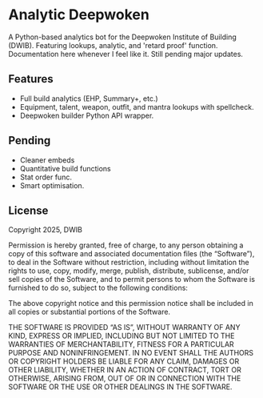 
# Analytic Deepwoken

A Python-based analytics bot for the Deepwoken Institute of Building (DWIB). Featuring lookups, analytic, and 'retard proof' function. Documentation here whenever I feel like it. Still pending major updates.

## Features
- Full build analytics (EHP, Summary+, etc.)
- Equipment, talent, weapon, outfit, and mantra lookups with spellcheck.
- Deepwoken builder Python API wrapper.

## Pending
- Cleaner embeds
- Quantitative build functions
- Stat order func.
- Smart optimisation.

## License 

Copyright 2025, DWIB

Permission is hereby granted, free of charge, to any person obtaining a copy of this software and associated documentation files (the “Software”), to deal in the Software without restriction, including without limitation the rights to use, copy, modify, merge, publish, distribute, sublicense, and/or sell copies of the Software, and to permit persons to whom the Software is furnished to do so, subject to the following conditions:

The above copyright notice and this permission notice shall be included in all copies or substantial portions of the Software.

THE SOFTWARE IS PROVIDED “AS IS”, WITHOUT WARRANTY OF ANY KIND, EXPRESS OR IMPLIED, INCLUDING BUT NOT LIMITED TO THE WARRANTIES OF MERCHANTABILITY, FITNESS FOR A PARTICULAR PURPOSE AND NONINFRINGEMENT. IN NO EVENT SHALL THE AUTHORS OR COPYRIGHT HOLDERS BE LIABLE FOR ANY CLAIM, DAMAGES OR OTHER LIABILITY, WHETHER IN AN ACTION OF CONTRACT, TORT OR OTHERWISE, ARISING FROM, OUT OF OR IN CONNECTION WITH THE SOFTWARE OR THE USE OR OTHER DEALINGS IN THE SOFTWARE.

